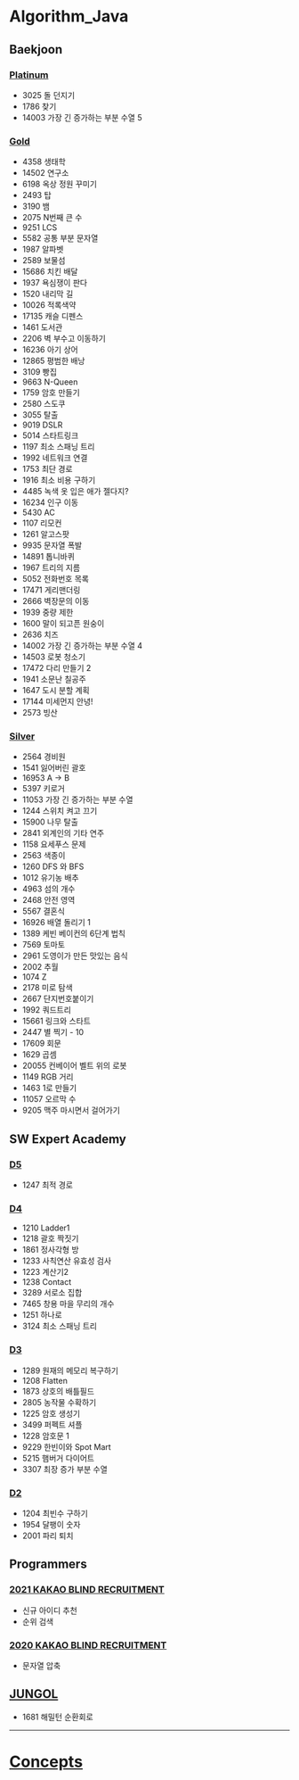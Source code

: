 # Algorithm_Java

## Baekjoon
### [Platinum](https://github.com/ljiwoo59/Algorithm_Java/tree/master/Baekjoon/platinum)
* 3025 돌 던지기
* 1786 찾기
* 14003 가장 긴 증가하는 부분 수열 5

### [Gold](https://github.com/ljiwoo59/algorithm_java/tree/master/Baekjoon/gold)
* 4358 생태학
* 14502 연구소
* 6198 옥상 정원 꾸미기
* 2493 탑
* 3190 뱀
* 2075 N번째 큰 수
* 9251 LCS
* 5582 공통 부분 문자열
* 1987 알파벳
* 2589 보물섬
* 15686 치킨 배달
* 1937 욕심쟁이 판다
* 1520 내리막 길
* 10026 적록색약
* 17135 캐슬 디펜스
* 1461 도서관
* 2206 벽 부수고 이동하기
* 16236 아기 상어
* 12865 평범한 배낭
* 3109 빵집
* 9663 N-Queen
* 1759 암호 만들기
* 2580 스도쿠
* 3055 탈출
* 9019 DSLR
* 5014 스타트링크
* 1197 최소 스패닝 트리
* 1992 네트워크 연결
* 1753 최단 경로
* 1916 최소 비용 구하기
* 4485 녹색 옷 입은 애가 젤다지?
* 16234 인구 이동
* 5430 AC
* 1107 리모컨
* 1261 알고스팟
* 9935 문자열 폭발
* 14891 톱니바퀴
* 1967 트리의 지름
* 5052 전화번호 목록
* 17471 게리맨더링
* 2666 벽장문의 이동
* 1939 중량 제한
* 1600 말이 되고픈 원숭이
* 2636 치즈
* 14002 가장 긴 증가하는 부분 수열 4
* 14503 로봇 청소기
* 17472 다리 만들기 2
* 1941 소문난 칠공주
* 1647 도시 분할 계획
* 17144 미세먼지 안녕!
* 2573 빙산

### [Silver](https://github.com/ljiwoo59/algorithm_java/tree/master/Baekjoon/silver)
* 2564 경비원
* 1541 잃어버린 괄호
* 16953 A -> B
* 5397 키로거
* 11053 가장 긴 증가하는 부분 수열
* 1244 스위치 켜고 끄기
* 15900 나무 탈출
* 2841 외계인의 기타 연주
* 1158 요세푸스 문제
* 2563 색종이
* 1260 DFS 와 BFS
* 1012 유기농 배추
* 4963 섬의 개수
* 2468 안전 영역
* 5567 결혼식
* 16926 배열 돌리기 1
* 1389 케빈 베이컨의 6단계 법칙
* 7569 토마토
* 2961 도영이가 만든 맛있는 음식
* 2002 추월
* 1074 Z
* 2178 미로 탐색
* 2667 단지번호붙이기
* 1992 쿼드트리
* 15661 링크와 스타트
* 2447 별 찍기 - 10
* 17609 회문
* 1629 곱셈
* 20055 컨베이어 벨트 위의 로봇
* 1149 RGB 거리
* 1463 1로 만들기
* 11057 오르막 수
* 9205 맥주 마시면서 걸어가기

## SW Expert Academy
### [D5](https://github.com/ljiwoo59/Algorithm_Java/tree/master/SWAcademy/D5)
* 1247 최적 경로

### [D4](https://github.com/ljiwoo59/Algorithm_Java/tree/master/SWAcademy/D4)
* 1210 Ladder1
* 1218 괄호 짝짓기
* 1861 정사각형 방
* 1233 사칙연산 유효성 검사
* 1223 계산기2
* 1238 Contact
* 3289 서로소 집합
* 7465 창용 마을 무리의 개수
* 1251 하나로
* 3124 최소 스패닝 트리

### [D3](https://github.com/ljiwoo59/algorithm_java/tree/master/SWAcademy/D3)
* 1289 원재의 메모리 복구하기
* 1208 Flatten
* 1873 상호의 배틀필드
* 2805 농작물 수확하기
* 1225 암호 생성기
* 3499 퍼펙트 셔플
* 1228 암호문 1
* 9229 한빈이와 Spot Mart
* 5215 햄버거 다이어트
* 3307 최장 증가 부분 수열

### [D2](https://github.com/ljiwoo59/algorithm_java/tree/master/SWAcademy/D2)
* 1204 최빈수 구하기
* 1954 달팽이 숫자
* 2001 파리 퇴치

## Programmers
### [2021 KAKAO BLIND RECRUITMENT](https://github.com/ljiwoo59/Algorithm_Java/tree/master/Programmers/2021Kakao)
* 신규 아이디 추천
* 순위 검색

### [2020 KAKAO BLIND RECRUITMENT](https://github.com/ljiwoo59/Algorithm_Java/tree/master/Programmers/2020Kakao)
* 문자열 압축

## [JUNGOL](https://github.com/ljiwoo59/Algorithm_Java/tree/master/JUNGOL)
* 1681 해밀턴 순환회로

---
# [Concepts](https://github.com/ljiwoo59/Algorithm_Study)
